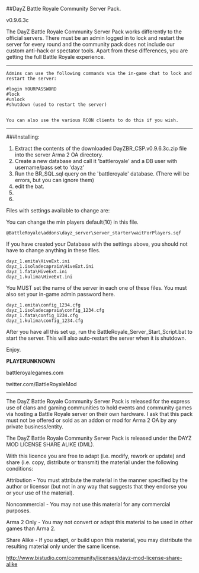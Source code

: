
##DayZ Battle Royale Community Server Pack.

v0.9.6.3c


The DayZ Battle Royale Community Server Pack works differently to the official servers. There must be an admin logged in to lock and restart the server for every round and the community pack does not include our custom anti-hack or spectator tools. Apart from these differences, you are getting the full Battle Royale experience.

___________________________________________

    Admins can use the following commands via the in-game chat to lock and restart the server:

    #login YOURPASSWORD
    #lock
    #unlock
    #shutdown (used to restart the server)
    

    You can also use the various RCON clients to do this if you wish.


___________________________________________
###Installing:

1. Extract the contents of the downloaded DayZBR_CSP.v0.9.6.3c.zip file into the server Arma 2 OA directory.
2. Create a new database and call it 'battleroyale' and a DB user with username/pass set to 'dayz'
3. Run the BR_SQL.sql query on the 'battleroyale' database. (There will be errors, but you can ignore them)
4. edit the bat.
5. 
6. 

Files with settings available to change are:

You can change the min players default(10) in this file.

    @BattleRoyale\addons\dayz_server\server_starter\waitForPlayers.sqf  

If you have created your Database with the settings above, you should not have to change anything in these files.

    dayz_1.emita\HiveExt.ini
    dayz_1.isoladecapraia\HiveExt.ini
    dayz_1.fata\HiveExt.ini
    dayz_1.kulima\HiveExt.ini


You MUST set the name of the server in each one of these files.
You must also set your in-game admin password here.

    dayz_1.emita\config_1234.cfg
    dayz_1.isoladecapraia\config_1234.cfg
    dayz_1.fata\config_1234.cfg
    dayz_1.kulima\config_1234.cfg

After you have all this set up, run the BattleRoyale_Server_Start_Script.bat to start the server. 
This will also auto-restart the server when it is shutdown.

Enjoy.

**PLAYERUNKNOWN**

battleroyalegames.com

twitter.com/BattleRoyaleMod


___________________________________________
The DayZ Battle Royale Community Server Pack is released for the express use of clans and gaming communities to hold events and community games via hosting a Battle Royale server on their own hardware. I ask that this pack must not be offered or sold as an addon or mod for Arma 2 OA by any private business/entity.

The DayZ Battle Royale Community Server Pack is released under the DAYZ MOD LICENSE SHARE ALIKE (DML). 

With this licence you are free to adapt (i.e. modify, rework or update) and share (i.e. copy, distribute or transmit) the material under the following conditions:

Attribution - You must attribute the material in the manner specified by the author or licensor (but not in any way that suggests that they endorse you or your use of the material).

Noncommercial - You may not use this material for any commercial purposes.

Arma 2 Only - You may not convert or adapt this material to be used in other games than Arma 2.

Share Alike - If you adapt, or build upon this material, you may distribute the resulting material only under the same license.

http://www.bistudio.com/community/licenses/dayz-mod-license-share-alike


